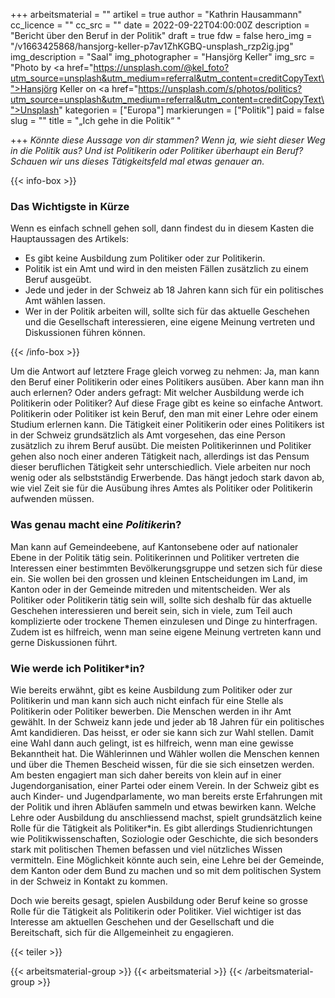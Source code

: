 +++
arbeitsmaterial = ""
artikel = true
author = "Kathrin Hausammann"
cc_licence = ""
cc_src = ""
date = 2022-09-22T04:00:00Z
description = "Bericht über den Beruf in der Politik"
draft = true
fdw = false
hero_img = "/v1663425868/hansjorg-keller-p7av1ZhKGBQ-unsplash_rzp2ig.jpg"
img_description = "Saal"
img_photographer = "Hansjörg Keller"
img_src = "Photo by <a href=\"https://unsplash.com/@kel_foto?utm_source=unsplash&utm_medium=referral&utm_content=creditCopyText\">Hansjörg Keller</a> on <a href=\"https://unsplash.com/s/photos/politics?utm_source=unsplash&utm_medium=referral&utm_content=creditCopyText\">Unsplash</a>"
kategorien = ["Europa"]
markierungen = ["Politik"]
paid = false
slug = ""
title = "„Ich gehe in die Politik“ "

+++
_Könnte diese Aussage von dir stammen? Wenn ja, wie sieht dieser Weg in die Politik aus? Und ist Politikerin oder Politiker überhaupt ein Beruf? Schauen wir uns dieses Tätigkeitsfeld mal etwas genauer an._

{{< info-box >}} <h3>Das Wichtigste in Kürze</h3>

<p>Wenn es einfach schnell gehen soll, dann findest du in diesem Kasten die Hauptaussagen des Artikels:</p>

<ul>

<li>Es gibt keine Ausbildung zum Politiker oder zur Politikerin.</li>

<li>Politik ist ein Amt und wird in den meisten Fällen zusätzlich zu einem Beruf ausgeübt.</li>

<li>Jede und jeder in der Schweiz ab 18 Jahren kann sich für ein politisches Amt wählen lassen.</li>

<li>Wer in der Politik arbeiten will, sollte sich für das aktuelle Geschehen und die Gesellschaft interessieren, eine eigene Meinung vertreten und Diskussionen führen können.</li>

</ul> {{< /info-box >}}

Um die Antwort auf letztere Frage gleich vorweg zu nehmen: Ja, man kann den Beruf einer Politikerin oder eines Politikers ausüben. Aber kann man ihn auch erlernen? Oder anders gefragt: Mit welcher Ausbildung werde ich Politikerin oder Politiker? Auf diese Frage gibt es keine so einfache Antwort. Politikerin oder Politiker ist kein Beruf, den man mit einer Lehre oder einem Studium erlernen kann. Die Tätigkeit einer Politikerin oder eines Politikers ist in der Schweiz grundsätzlich als Amt vorgesehen, das eine Person zusätzlich zu ihrem Beruf ausübt. Die meisten Politikerinnen und Politiker gehen also noch einer anderen Tätigkeit nach, allerdings ist das Pensum dieser beruflichen Tätigkeit sehr unterschiedlich. Viele arbeiten nur noch wenig oder als selbstständig Erwerbende. Das hängt jedoch stark davon ab, wie viel Zeit sie für die Ausübung ihres Amtes als Politiker oder Politikerin aufwenden müssen.

### Was genau macht ein*e Politiker*in?

Man kann auf Gemeindeebene, auf Kantonsebene oder auf nationaler Ebene in der Politik tätig sein. Politikerinnen und Politiker vertreten die Interessen einer bestimmten Bevölkerungsgruppe und setzen sich für diese ein. Sie wollen bei den grossen und kleinen Entscheidungen im Land, im Kanton oder in der Gemeinde mitreden und mitentscheiden. Wer als Politiker oder Politikerin tätig sein will, sollte sich deshalb für das aktuelle Geschehen interessieren und bereit sein, sich in viele, zum Teil auch komplizierte oder trockene Themen einzulesen und Dinge zu hinterfragen. Zudem ist es hilfreich, wenn man seine eigene Meinung vertreten kann und gerne Diskussionen führt.

### Wie werde ich Politiker*in?

Wie bereits erwähnt, gibt es keine Ausbildung zum Politiker oder zur Politikerin und man kann sich auch nicht einfach für eine Stelle als Politikerin oder Politiker bewerben. Die Menschen werden in ihr Amt gewählt. In der Schweiz kann jede und jeder ab 18 Jahren für ein politisches Amt kandidieren. Das heisst, er oder sie kann sich zur Wahl stellen. Damit eine Wahl dann auch gelingt, ist es hilfreich, wenn man eine gewisse Bekanntheit hat. Die Wählerinnen und Wähler wollen die Menschen kennen und über die Themen Bescheid wissen, für die sie sich einsetzen werden. Am besten engagiert man sich daher bereits von klein auf in einer Jugendorganisation, einer Partei oder einem Verein. In der Schweiz gibt es auch Kinder- und Jugendparlamente, wo man bereits erste Erfahrungen mit der Politik und ihren Abläufen sammeln und etwas bewirken kann. Welche Lehre oder Ausbildung du anschliessend machst, spielt grundsätzlich keine Rolle für die Tätigkeit als Politiker*in. Es gibt allerdings Studienrichtungen wie Politikwissenschaften, Soziologie oder Geschichte, die sich besonders stark mit politischen Themen befassen und viel nützliches Wissen vermitteln. Eine Möglichkeit könnte auch sein, eine Lehre bei der Gemeinde, dem Kanton oder dem Bund zu machen und so mit dem politischen System in der Schweiz in Kontakt zu kommen.

Doch wie bereits gesagt, spielen Ausbildung oder Beruf keine so grosse Rolle für die Tätigkeit als Politikerin oder Politiker. Viel wichtiger ist das Interesse am aktuellen Geschehen und der Gesellschaft und die Bereitschaft, sich für die Allgemeinheit zu engagieren.

{{< teiler >}}

{{< arbeitsmaterial-group >}} {{< arbeitsmaterial >}} {{< /arbeitsmaterial-group >}}